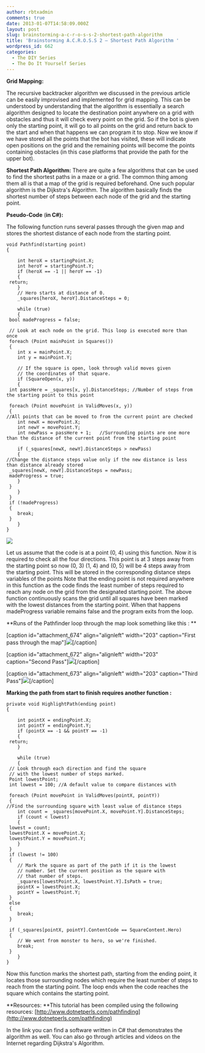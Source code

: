 ```yaml
---
author: rbtxadmin
comments: true
date: 2013-01-07T14:58:09.000Z
layout: post
slug: brainstorming-a-c-r-o-s-s-2-shortest-path-algorithm
title: 'Brainstorming A.C.R.O.S.S 2 – Shortest Path Algorithm '
wordpress_id: 662
categories:
  - The DIY Series
  - The Do It Yourself Series
---
```


**Grid Mapping:**

The recursive backtracker algorithm we discussed in the previous article can be easily improvised and implemented for grid mapping. This can be understood by understanding that the algorithm is essentially a search algorithm designed to locate the destination point anywhere on a grid with obstacles and thus it will check every point on the grid. So if the bot is given only the starting point, it will go to all points on the grid and return back to the start and when that happens we can program it to stop. Now we know if we have stored all the points that the bot has visited, these will indicate open positions on the grid and the remaining points will become the points containing obstacles (in this case platforms that provide the path for the upper bot).

**Shortest Path Algorithm:** There are quite a few algorithms that can be used to find the shortest paths in a maze or a grid. The common thing among them all is that a map of the grid is required beforehand. One such popular algorithm is the Dijkstra's Algorithm. The algorithm basically finds the shortest number of steps between each node of the grid and the starting point.

**Pseudo-Code** (**in C#):**

The following function runs several passes through the given map and stores the shortest distance of each node from the starting point.

```
void Pathfind(starting point)
{

    int heroX = startingPoint.X;
    int heroY = startingPoint.Y;
    if (heroX == -1 || heroY == -1)
    {
 return;
    }
    // Hero starts at distance of 0.
    _squares[heroX, heroY].DistanceSteps = 0;

    while (true)
    {
 bool madeProgress = false;

 // Look at each node on the grid. This loop is executed more than once
 foreach (Point mainPoint in Squares())
 {
    int x = mainPoint.X;
    int y = mainPoint.Y;

    // If the square is open, look through valid moves given
    // the coordinates of that square.
    if (SquareOpen(x, y))
    {
 int passHere = _squares[x, y].DistanceSteps; //Number of steps from the starting point to this point

 foreach (Point movePoint in ValidMoves(x, y))
 {
//All points that can be moved to from the current point are checked
    int newX = movePoint.X;
    int newY = movePoint.Y;
    int newPass = passHere + 1;   //Surrounding points are one more than the distance of the current point from the starting point

    if (_squares[newX, newY].DistanceSteps > newPass)
    {
//Change the distance steps value only if the new distance is less than distance already stored
 _squares[newX, newY].DistanceSteps = newPass;
 madeProgress = true;
    }
 }
    }
 }
 if (!madeProgress)
 {
    break;
 }
    }
}
```

![](http://robotix.in/blog/wp-content/uploads/2013/01/image005.png)

Let us assume that the code is at a point (0, 4) using this function. Now it is required to check all the four directions. This point is at 3 steps away from the starting point so now (0, 3) (1, 4) and (0, 5) will be 4 steps away from the starting point. This will be stored in the corresponding distance steps variables of the points Note that the ending point is not required anywhere in this function as the code finds the least number of steps required to reach any node on the grid from the designated starting point. The above function continuously scans the grid until all squares have been marked with the lowest distances from the starting point. When that happens madeProgress variable remains false and the program exits from the loop.

**Runs of the Pathfinder loop through the map look something like this : **

[caption id="attachment_674" align="alignleft" width="203" caption="First pass through the map"][![](http://robotix.in/blog/wp-content/uploads/2013/01/ACROSS-Grid-1.png)](http://robotix.in/blog/wp-content/uploads/2013/01/ACROSS-Grid-1.png)[/caption]

[caption id="attachment_672" align="alignleft" width="203" caption="Second Pass"][![](http://robotix.in/blog/wp-content/uploads/2013/01/ACROSS-Grid-2.png)](http://robotix.in/blog/wp-content/uploads/2013/01/ACROSS-Grid-2.png)[/caption]

[caption id="attachment_673" align="alignleft" width="203" caption="Third Pass"][![](http://robotix.in/blog/wp-content/uploads/2013/01/ACROSS-Grid-3.png)](http://robotix.in/blog/wp-content/uploads/2013/01/ACROSS-Grid-3.png)[/caption]

**Marking the path from start to finish requires another function :**

```
private void HighlightPath(ending point)
{

    int pointX = endingPoint.X;
    int pointY = endingPoint.Y;
    if (pointX == -1 && pointY == -1)
    {
 return;
    }

    while (true)
    {
 // Look through each direction and find the square
 // with the lowest number of steps marked.
 Point lowestPoint;
 int lowest = 100; //A default value to compare distances with

 foreach (Point movePoint in ValidMoves(pointX, pointY))
 {
//Find the surrounding square with least value of distance steps
    int count = _squares[movePoint.X, movePoint.Y].DistanceSteps;
    if (count < lowest)
    {
 lowest = count;
 lowestPoint.X = movePoint.X;
 lowestPoint.Y = movePoint.Y;
    }
 }
 if (lowest != 100)
 {
    // Mark the square as part of the path if it is the lowest
    // number. Set the current position as the square with
    // that number of steps.
    _squares[lowestPoint.X, lowestPoint.Y].IsPath = true;
    pointX = lowestPoint.X;
    pointY = lowestPoint.Y;
 }
 else
 {
    break;
 }

 if (_squares[pointX, pointY].ContentCode == SquareContent.Hero)
 {
    // We went from monster to hero, so we're finished.
    break;
 }
    }
}
```

Now this function marks the shortest path, starting from the ending point, it locates those surrounding nodes which require the least number of steps to reach from the starting point. The loop ends when the code reaches the square which contains the starting point.

**Resources: **This tutorial has been compiled using the following resources: [http://www.dotnetperls.com/pathfinding](http://www.dotnetperls.com/pathfinding)

In the link you can find a software written in C# that demonstrates the algorithm as well. You can also go through articles and videos on the Internet regarding Dijkstra's Algorithm.
